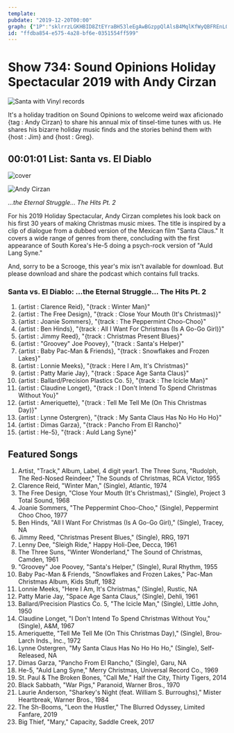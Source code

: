 ```yaml
---
template: 
pubdate: "2019-12-20T00:00"
graph: {"1P":"sklrrzLGKHBID8ZtEYraBH53leEgAwBGzppQlAlsB4MqlKfWyQBFREnLQvfRTo60IYnQPwMWkE5YKUEN2FERuBMr14KMw9MLE20cxKn1fzon3SnQ3pHy9FD2KXl8sxLt6Q29QZrgAvgC4x7SF73cmc"}
id: "ffdba854-e575-4a28-bf6e-0351554ff599"
---
```






# Show 734: Sound Opinions Holiday Spectacular 2019 with Andy Cirzan

![Santa with Vinyl records](https://static.soundopinions.org/images/2019/vinylandy.jpg)

It's a holiday tradition on Sound Opinions to welcome weird wax aficionado {tag : Andy Cirzan} to share his annual mix of tinsel-time tunes with us. He shares his bizarre holiday music finds and the stories behind them with {host : Jim} and {host : Greg}.



## 00:01:01 List: Santa vs. El Diablo

![cover](https://static.soundopinions.org/assets/734/1P0.jpg)

![Andy Cirzan](https://static.soundopinions.org/assets/734/1P1.jpg)

*...the Eternal Struggle... The Hits Pt. 2*

For his 2019 Holiday Spectacular, Andy Cirzan completes his look back on his first 30 years of making Christmas music mixes. The title is inspired by a clip of dialogue from a dubbed version of the Mexican film "Santa Claus." It covers a wide range of genres from there, concluding with the first appearance of South Korea's He-5 doing a psych-rock version of "Auld Lang Syne."

And, sorry to be a Scrooge, this year's mix isn't available for download. But please download and share the podcast which contains full tracks.


### Santa vs. El Diablo: ...the Eternal Struggle... The Hits Pt. 2

1. {artist : Clarence Reid}, "{track : Winter Man}"
2. {artist : The Free Design}, "{track : Close Your Mouth (It's Christmas)}"
3. {artist : Joanie Sommers}, "{track : The Peppermint Choo-Choo}"
4. {artist : Ben Hinds}, "{track : All I Want For Christmas (Is A Go-Go Girl)}"
5. {artist : Jimmy Reed}, "{track : Christmas Present Blues}"
6. {artist : "Groovey" Joe Poovey}, "{track : Santa's Helper}"
7. {artist : Baby Pac-Man & Friends}, "{track : Snowflakes and Frozen Lakes}"
8. {artist : Lonnie Meeks}, "{track : Here I Am, It's Christmas}"
9. {artist : Patty Marie Jay}, "{track : Space Age Santa Claus}"
10. {artist : Ballard/Precision Plastics Co. 5}, "{track : The Icicle Man}"
11. {artist : Claudine Longet}, "{track : I Don't Intend To Spend Christmas Without You}"
12. {artist : Ameriquette}, "{track : Tell Me Tell Me (On This Christmas Day)}"
13. {artist : Lynne Ostergren}, "{track : My Santa Claus Has No Ho Ho Ho}"
14. {artist : Dimas Garza}, "{track : Pancho From El Rancho}"
15. {artist : He-5}, "{track : Auld Lang Syne}"



## Featured Songs

1. Artist, "Track," Album, Label, 4 digit year1. The Three Suns, "Rudolph, The Red-Nosed Reindeer," The Sounds of Christmas, RCA Victor, 1955
2. Clarence Reid, "Winter Man," (Single), Atlantic, 1974
3. The Free Design, "Close Your Mouth (It's Christmas)," (Single), Project 3 Total Sound, 1968
4. Joanie Sommers, "The Peppermint Choo-Choo," (Single), Peppermint Choo Choo, 1977
5. Ben Hinds, "All I Want For Christmas (Is A Go-Go Girl)," (Single), Tracey, NA
6. Jimmy Reed, "Christmas Present Blues," (Single), RRG, 1971
7. Lenny Dee, "Sleigh Ride," Happy Holi-Dee, Decca, 1961
8. The Three Suns, "Winter Wonderland," The Sound of Christmas, Camden, 1961
9. "Groovey" Joe Poovey, "Santa's Helper," (Single), Rural Rhythm, 1955
10. Baby Pac-Man & Friends, "Snowflakes and Frozen Lakes," Pac-Man Christmas Album, Kids Stuff, 1982
11. Lonnie Meeks, "Here I Am, It's Christmas," (Single), Rustic, NA
12. Patty Marie Jay, "Space Age Santa Claus," (Single), Dehli, 1961
13. Ballard/Precision Plastics Co. 5, "The Icicle Man," (Single), Little John, 1950
14. Claudine Longet, "I Don't Intend To Spend Christmas Without You," (Single), A&M, 1967
15. Ameriquette, "Tell Me Tell Me (On This Christmas Day)," (Single), Brou-Larch Inds., Inc., 1972
16. Lynne Ostergren, "My Santa Claus Has No Ho Ho Ho," (Single), Self-Released, NA
17. Dimas Garza, "Pancho From El Rancho," (Single), Garu, NA
18. He-5, "Auld Lang Syne," Merry Christmas, Universal Record Co., 1969
19. St. Paul & The Broken Bones, "Call Me," Half the City, Thirty Tigers, 2014
20. Black Sabbath, "War Pigs," Paranoid, Warner Bros., 1970
21. Laurie Anderson, "Sharkey's Night (feat. William S. Burroughs)," Mister Heartbreak, Warner Bros., 1984
22. The Sh-Booms, "Leon the Hustler," The Blurred Odyssey, Limited Fanfare, 2019
23. Big Thief, "Mary," Capacity, Saddle Creek, 2017